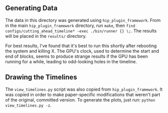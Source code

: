 Generating Data
---------------

The data in this directory was generated using `hip_plugin_framework`. From in
the main `hip_plugin_framework` directory, run `make`, then
`find configs/cutting_ahead_timeline* -exec ./bin/runner {} \;`. The results
will be placed in the `results/` directory.

For best results, I've found that it's best to run this shortly after rebooting
the system and killing X. The GPU's clock, used to determine the start and end
of blocks, seems to produce strange results if the GPU has been running for a
while, leading to odd-looking holes in the timeline.

Drawing the Timelines
---------------------

The `view_timelines.py` script was also copied from `hip_plugin_framework`. It
was copied in order to make paper-specific modifications that weren't part of
the original, committed version. To generate the plots, just run:
`python view_timelines.py -z`.

